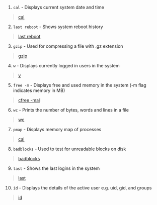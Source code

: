 1. `cal` - Displays current system date and time

> [cal]()

2. `last reboot` - Shows system reboot history

> [last reboot]()

3. `gzip` - Used for compressing a file with .gz extension

> [gzip]()

4. `w` - Displays currently logged in users in the system

> [v]()

5. `free -m` - Displays free and used memory in the system (-m flag indicates memory in MB)

> [cfree -mal]()

6. `wc` - Prints the number of bytes, words and lines in a file

> [wc]()

7. `pmap` - Displays memory map of processes

> [cal]()

8. `badblocks` - Used to test for unreadable blocks on disk

> [badblocks]()

9. `last` - Shows the last logins in the system

> [last]()

10. `id` - Displays the details of the active user e.g. uid, gid, and groups

> [id]()

